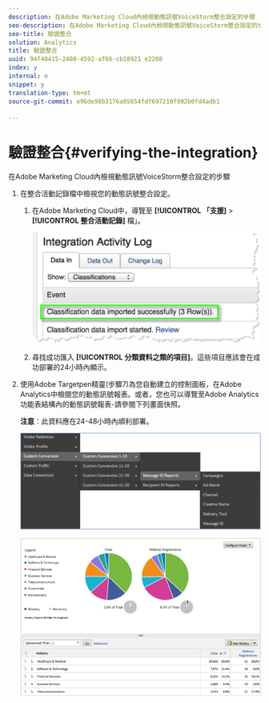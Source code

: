 ```yaml
---
description: 在Adobe Marketing Cloud內檢視動態訊號VoiceStorm整合設定的步驟
seo-description: 在Adobe Marketing Cloud內檢視動態訊號VoiceStorm整合設定的步驟
seo-title: 驗證整合
solution: Analytics
title: 驗證整合
uuid: 94f40415-2408-4592-af66-cb18921 e2208
index: y
internal: n
snippet: y
translation-type: tm+mt
source-git-commit: e96de98b3176a05654fdf697210f992b0fd4adb1

---
```



# 驗證整合{#verifying-the-integration}

在Adobe Marketing Cloud內檢視動態訊號VoiceStorm整合設定的步驟

1. 在整合活動記錄檔中檢視您的動態訊號整合設定。
   1. 在Adobe Marketing Cloud中，導覽至 **[!UICONTROL 「支援]** &gt; **[!UICONTROL 整合活動記錄]** 檔」。

      ![](assets/integration_activity_log.png)

   1. 尋找成功匯入 **[!UICONTROL 分類資料之類的項目]**。這些項目應該會在成功部署的24小時內顯示。
1. 使用Adobe Targetpen精靈(步驟7)為您自動建立的控制面板，在Adobe Analytics中檢閱您的動態訊號報表。或者，您也可以導覽至Adobe Analytics功能表結構內的動態訊號報表-請參閱下列畫面快照。

   **注意**：此資料應在24-48小時內順利部署。

   ![](assets/reporting.png)

   ![](assets/reporting2.png)

